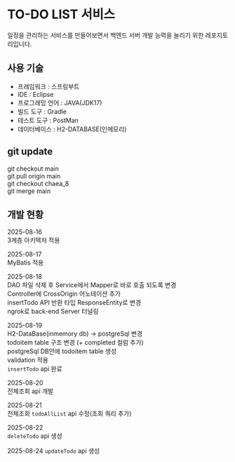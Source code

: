 # TO-DO LIST 서비스
일정을 관리하는 서비스를 만들어보면서 백엔드 서버 개발 능력을 늘리기 위한 레포지토리입니다.
## 사용 기술
- 프레임워크 : 스프링부트
- IDE : Eclipse
- 프로그래밍 언어 : JAVA(JDK17)
- 빌드 도구 : Gradle
- 테스트 도구 : PostMan
- 데이터베이스 : H2-DATABASE(인메모리)

## git update
git checkout main   
git pull origin main   
git checkout chaea_8   
git merge main

## 개발 현황
2025-08-16   
3계층 아키텍처 적용   

2025-08-17   
MyBatis 적용   

2025-08-18     
DAO 파일 삭제 후 Service에서 Mapper로 바로 호출 되도록 변경   
Controller에 CrossOrigin 어노테이션 추가   
insertTodo API 반환 타입 ResponseEntity<String>로 변경   
ngrok로 back-end Server 터널링   

2025-08-19   
H2-DataBase(inmemory db) -> postgreSql 변경    
todoitem table 구조 변경 (+ completed 컬럼 추가)   
postgreSql DB안에 todoitem table 생성   
validation 적용   
`insertTodo` api 완료   

2025-08-20      
전체조회 api 개발       

2025-08-21   
전체조회 `todoAllList` api 수정(조회 쿼리 추가)   

2025-08-22   
`deleteTodo` api 생성   

2025-08-24
`updateTodo` api 생성
